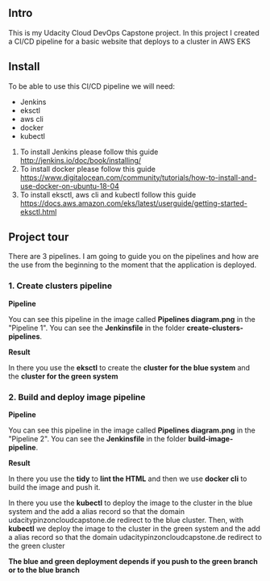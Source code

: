 ## Intro

This is my Udacity Cloud DevOps Capstone project. In this project I created a CI/CD pipeline for a basic website that deploys to a cluster in AWS EKS

## Install

To be able to use this CI/CD pipeline we will need:
- Jenkins
- eksctl
- aws cli
- docker
- kubectl

1. To install Jenkins please follow this guide http://jenkins.io/doc/book/installing/
2. To install docker please follow this guide https://www.digitalocean.com/community/tutorials/how-to-install-and-use-docker-on-ubuntu-18-04
3. To install eksctl, aws cli and kubectl follow this guide https://docs.aws.amazon.com/eks/latest/userguide/getting-started-eksctl.html

## Project tour

There are 3 pipelines. I am going to guide you on the pipelines and how are the use from the beginning to the moment that the application is deployed.

### 1. Create clusters pipeline

**Pipeline**

You can see this  pipeline in the image called **Pipelines diagram.png** in the "Pipeline 1". You can see the **Jenkinsfile** in the folder **create-clusters-pipelines**.

**Result**

In there you use the **eksctl** to create the **cluster for the blue system** and the **cluster for the green system**

### 2. Build and deploy image pipeline

**Pipeline**

You can see this  pipeline in the image called **Pipelines diagram.png** in the "Pipeline 2". You can see the **Jenkinsfile** in the folder **build-image-pipeline**.

**Result**

In there you use the **tidy** to **lint the HTML** and then we use **docker cli** to build the image and push it.

In there you use the **kubectl** to deploy the image to the cluster in the blue system and the add a alias record so that the domain 
udacitypinzoncloudcapstone.de redirect to the blue cluster. Then, with **kubectl** we deploy the image to the cluster in the green system and the add a alias record so that the domain 
udacitypinzoncloudcapstone.de redirect to the green cluster

**The blue and green deployment depends if you push to the green branch or to the blue branch**


